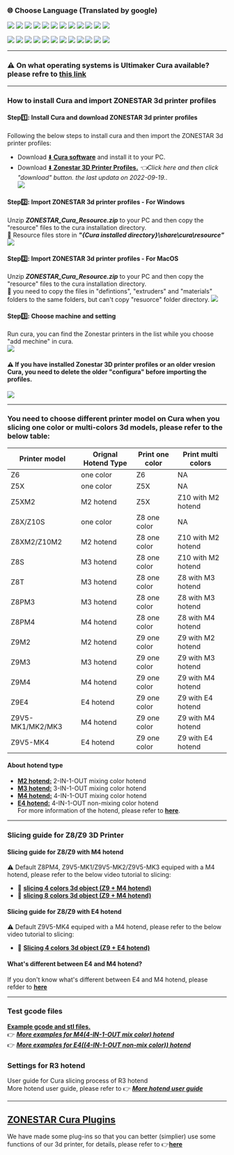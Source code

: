 ### :globe_with_meridians: Choose Language (Translated by google)
[![](../lanpic/ES.png)](https://github-com.translate.goog/ZONESTAR3D/Slicing-Guide/tree/master/cura?_x_tr_sl=en&_x_tr_tl=es)
[![](../lanpic/PT.png)](https://github-com.translate.goog/ZONESTAR3D/Slicing-Guide/tree/master/cura?_x_tr_sl=en&_x_tr_tl=pt)
[![](../lanpic/FR.png)](https://github-com.translate.goog/ZONESTAR3D/Slicing-Guide/tree/master/cura?_x_tr_sl=en&_x_tr_tl=fr)
[![](../lanpic/DE.png)](https://github-com.translate.goog/ZONESTAR3D/Slicing-Guide/tree/master/cura?_x_tr_sl=en&_x_tr_tl=de)
[![](../lanpic/IT.png)](https://github-com.translate.goog/ZONESTAR3D/Slicing-Guide/tree/master/cura?_x_tr_sl=en&_x_tr_tl=it)
[![](../lanpic/SW.png)](https://github-com.translate.goog/ZONESTAR3D/Slicing-Guide/tree/master/cura?_x_tr_sl=en&_x_tr_tl=sv)
[![](../lanpic/PL.png)](https://github-com.translate.goog/ZONESTAR3D/Slicing-Guide/tree/master/cura?_x_tr_sl=en&_x_tr_tl=pl)
[![](../lanpic/DK.png)](https://github-com.translate.goog/ZONESTAR3D/Slicing-Guide/tree/master/cura?_x_tr_sl=en&_x_tr_tl=da)
[![](../lanpic/CZ.png)](https://github-com.translate.goog/ZONESTAR3D/Slicing-Guide/tree/master/cura?_x_tr_sl=en&_x_tr_tl=cs)
[![](../lanpic/HR.png)](https://github-com.translate.goog/ZONESTAR3D/Slicing-Guide/tree/master/cura?_x_tr_sl=en&_x_tr_tl=hr)
[![](../lanpic/RO.png)](https://github-com.translate.goog/ZONESTAR3D/Slicing-Guide/tree/master/cura?_x_tr_sl=en&_x_tr_tl=ro)
[![](../lanpic/SK.png)](https://github-com.translate.goog/ZONESTAR3D/Slicing-Guide/tree/master/cura?_x_tr_sl=en&_x_tr_tl=sk)

[![](../lanpic/CN.png)](https://github-com.translate.goog/ZONESTAR3D/Slicing-Guide/tree/master/cura?_x_tr_sl=en&_x_tr_tl=zh-CN)
[![](../lanpic/JP.png)](https://github-com.translate.goog/ZONESTAR3D/Slicing-Guide/tree/master/cura?_x_tr_sl=en&_x_tr_tl=ja)
[![](../lanpic/KR.png)](https://github-com.translate.goog/ZONESTAR3D/Slicing-Guide/tree/master/cura?_x_tr_sl=en&_x_tr_tl=ko)
[![](../lanpic/ID.png)](https://github-com.translate.goog/ZONESTAR3D/Slicing-Guide/tree/master/cura?_x_tr_sl=en&_x_tr_tl=id)
[![](../lanpic/TH.png)](https://github-com.translate.goog/ZONESTAR3D/Slicing-Guide/tree/master/cura?_x_tr_sl=en&_x_tr_tl=th)
[![](../lanpic/VN.png)](https://github-com.translate.goog/ZONESTAR3D/Slicing-Guide/tree/master/cura?_x_tr_sl=en&_x_tr_tl=vi)
[![](../lanpic/IL.png)](https://github-com.translate.goog/ZONESTAR3D/Slicing-Guide/tree/master/cura?_x_tr_sl=en&_x_tr_tl=iw)
[![](../lanpic/SA.png)](https://github-com.translate.goog/ZONESTAR3D/Slicing-Guide/tree/master/cura?_x_tr_sl=en&_x_tr_tl=ar)
[![](../lanpic/TR.png)](https://github-com.translate.goog/ZONESTAR3D/Slicing-Guide/tree/master/cura?_x_tr_sl=en&_x_tr_tl=tr)
[![](../lanpic/GR.png)](https://github-com.translate.goog/ZONESTAR3D/Slicing-Guide/tree/master/cura?_x_tr_sl=en&_x_tr_tl=el)
[![](../lanpic/BR.png)](https://github-com.translate.goog/ZONESTAR3D/Slicing-Guide/tree/master/cura?_x_tr_sl=en&_x_tr_tl=pt)
[![](../lanpic/RU.png)](https://github-com.translate.goog/ZONESTAR3D/Slicing-Guide/tree/master/cura?_x_tr_sl=en&_x_tr_tl=ru)

-----
### :warning: On what operating systems is Ultimaker Cura available? please refre to [this link](https://support.makerbot.com/s/article/1667337917781)

<!-- ### ZONESTAR 3d printer profiles for Cura
:green_book: [**What is resources files**](https://github.com/Ultimaker/Cura/wiki/Definition-Files-Explained)     
:green_book: [**Cura user guide**](https://support.ultimaker.com/hc/en-us/categories/360002327600-Software)   -->

-----
### How to install Cura and import ZONESTAR 3d printer profiles
#### Step:one:: Install Cura and download ZONESTAR 3d printer profiles
Following the below steps to install cura and then import the ZONESTAR 3d printer profiles:  
- Download [:arrow_down: **Cura software**](https://github.com/Ultimaker/Cura/releases) and install it to your PC.
- Download [:arrow_down: **Zonestar 3D Printer Profiles.**](./ZONESTAR_Cura_resources.zip) *:point_left:Click here and then click "download" button. the last updata on 2022-09-19.*.   
![](downloadzip.gif)  
#### Step:two:: Import ZONESTAR 3d printer profiles - For Windows
Unzip ***ZONESTAR_Cura_Resource.zip*** to your PC and then copy the "resource" files to the cura installation directory.    
:pushpin: Resource files store in ***"{Cura installed directory}\share\cura\resource"***    
![](ImportProfiles.gif)    
#### Step:two:: Import ZONESTAR 3d printer profiles - For MacOS
Unzip ***ZONESTAR_Cura_Resource.zip*** to your PC and then copy the "resource" files to the cura installation directory.    
:pushpin: you need to copy the files in "defintions", "extruders" and "materials" folders to the same folders, but can't copy "resuorce" folder directory.
![](ImportProfiles-MacOS.gif)    
#### Step:three:: Choose machine and setting
Run cura, you can find the Zonestar printers in the list while you choose "add mechine" in cura.    
![](machinelist.gif)

#### :warning: If you have installed Zonestar 3D printer profiles or an older vresion Cura, you need to delete the older "configura" before importing the profiles.
![](delete.gif)  

-----  
### You need to choose different printer model on Cura when you slicing one color or multi-colors 3d models, please refer to the below table:
|   Printer model  |Orignal Hotend Type| Print one color | Print multi colors |  
|------------------|-------------------|-----------------|--------------------|
|      Z6          |    one color      |       Z6        |        NA          | 
|      Z5X         |    one color      |       Z5X       |        NA          | 
|      Z5XM2       |    M2 hotend      |       Z5X       | Z10 with M2 hotend | 
|    Z8X/Z10S      |    one color      |  Z8 one color   |        NA          |
|    Z8XM2/Z10M2   |    M2 hotend      |  Z8 one color   | Z10 with M2 hotend |
|      Z8S         |    M3 hotend      |  Z8 one color   | Z10 with M2 hotend |
|      Z8T         |    M3 hotend      |  Z8 one color   | Z8 with M3 hotend  |
|      Z8PM3       |    M3 hotend      |  Z8 one color   | Z8 with M3 hotend  |
|      Z8PM4       |    M4 hotend      |  Z8 one color   | Z8 with M4 hotend  |
|      Z9M2        |    M2 hotend      |  Z9 one color   | Z9 with M2 hotend  |
|      Z9M3        |    M3 hotend      |  Z9 one color   | Z9 with M3 hotend  |
|      Z9M4        |    M4 hotend      |  Z9 one color   | Z9 with M4 hotend  |
|      Z9E4        |    E4 hotend      |  Z9 one color   | Z9 with E4 hotend  | 
| Z9V5-MK1/MK2/MK3 |    M4 hotend      |  Z9 one color   | Z9 with M4 hotend  | 
|   Z9V5-MK4       |    E4 hotend      |  Z9 one color   | Z9 with E4 hotend  | 

#### About hotend type
- [**M2 hotend:**](https://github.com/ZONESTAR3D/Upgrade-kit-guide/tree/main/HOTEND#m2-2-in-1-out--mixing-color-hotend) 2-IN-1-OUT mixing color hotend    
- [**M3 hotend:**](https://github.com/ZONESTAR3D/Upgrade-kit-guide/tree/main/HOTEND#m2-2-in-1-out--mixing-color-hotend) 3-IN-1-OUT mixing color hotend    
- [**M4 hotend:**](https://github.com/ZONESTAR3D/Upgrade-kit-guide/tree/main/HOTEND#m44-in-1-out-mixing-color-hotend) 4-IN-1-OUT mixing color hotend    
- [**E4 hotend:**](https://github.com/ZONESTAR3D/Upgrade-kit-guide/tree/main/HOTEND#e4-4-in-1-out-non-mix-color-hotend) 4-IN-1-OUT non-mixing color hotend    
For more information of the hotend, please refer to [**here**](https://github.com/ZONESTAR3D/Upgrade-kit-guide/tree/main/HOTEND).

-----  
### Slicing guide for Z8/Z9 3D Printer
#### Slicing guide for Z8/Z9 with M4 hotend
:warning: Default Z8PM4, Z9V5-MK1/Z9V5-MK2/Z9V5-MK3 equiped with a M4 hotend, please refer to the below video tutorial to slicing:
- :movie_camera: [**slicing 4 colors 3d object (Z9 + M4 hotend)**](https://youtu.be/hP6Socp-Cz0)    
- :movie_camera: [**slicing 8 colors 3d object (Z9 + M4 hotend)**](https://youtu.be/qQ6UnTysqK0)  
#### Slicing guide for Z8/Z9 with E4 hotend
:warning: Default Z9V5-MK4 equiped with a M4 hotend, please refer to the below video tutorial to slicing:
- :book: [**Slicing 4 colors 3d object (Z9 + E4 hotend)**](./E4_hotend/readme.md)
#### What's different between E4 and M4 hotend?
If you don't know what's different between E4 and M4 hotend, please refder to [**here**](https://github.com/ZONESTAR3D/Upgrade-kit-guide/tree/main/HOTEND/FAQ_M4E4.md)

-----
### Test gcode files
[**Example gcode and stl files.**](./test-gcode-file/readme.md)    
:point_right: [***More examples for M4(4-IN-1-OUT mix color) hotend***](https://github.com/ZONESTAR3D/Upgrade-kit-guide/tree/main/HOTEND/M4%20%204-IN-1-OUT%20Mixing%20Color%20Hotend)  
:point_right: [***More examples for E4((4-IN-1-OUT non-mix color)) hotend***](https://github.com/ZONESTAR3D/Upgrade-kit-guide/tree/main/HOTEND/E4%204-IN-1-OUT%20Non-Mixing%20Color%20Hotend)  
### Settings for R3 hotend 
User guide for Cura slicing process of R3 hotend   
More hotend user guide, please refer to :point_right: [***More hotend user guide***](https://github.com/ZONESTAR3D/Upgrade-kit-guide/tree/main/HOTEND)  

-----
## [ZONESTAR Cura Plugins](./plugins/readme.md)
We have made some plug-ins so that you can better (simplier) use some functions of our 3d printer, for details, please refer to :point_right:[**here**](./plugins/readme.md)
